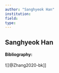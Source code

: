```yaml
---
author: "Sanghyeok Han"
institution:
field:
type:
---
```


## Sanghyeok Han
#### Bibliography:

![[@Zhang2020-bk]]